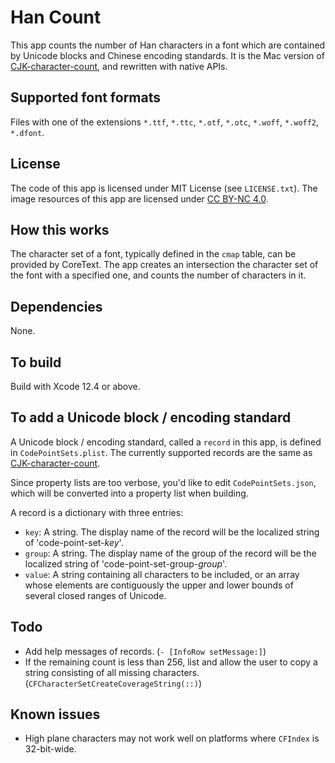 # Han Count

This app counts the number of Han characters in a font which are contained by Unicode blocks and Chinese encoding standards. It is the Mac version of [CJK-character-count](//github.com/NightFurySL2001/CJK-character-count), and rewritten with native APIs.

## Supported font formats

Files with one of the extensions `*.ttf`, `*.ttc`, `*.otf`, `*.otc`, `*.woff`, `*.woff2`, `*.dfont`.

## License

The code of this app is licensed under MIT License (see `LICENSE.txt`). The image resources of this app are licensed under [CC BY-NC 4.0](https://creativecommons.org/licenses/by-nc/4.0/).

## How this works

The character set of a font, typically defined in the `cmap` table, can be provided by CoreText. The app creates an intersection the character set of the font with a specified one, and counts the number of characters in it.

## Dependencies

None.

## To build

Build with Xcode 12.4 or above.

## To add a Unicode block / encoding standard

A Unicode block / encoding standard, called a `record` in this app, is defined in `CodePointSets.plist`. The currently supported records are the same as [CJK-character-count](//github.com/NightFurySL2001/CJK-character-count#currently-supported-encoding-standardstandardization-list-支援的编码标准汉字表).

Since property lists are too verbose, you'd like to edit `CodePointSets.json`, which will be converted into a property list when building.

A record is a dictionary with three entries: 

- `key`: A string. The display name of the record will be the localized string of 'code-point-set-*key*'.
- `group`: A string. The display name of the group of the record will be the localized string of 'code-point-set-group-*group*'.
- `value`: A string containing all characters to be included, or an array whose elements are contiguously the upper and lower bounds of several closed ranges of Unicode.

## Todo

- Add help messages of records. (`- [InfoRow setMessage:]`)
- If the remaining count is less than 256, list and allow the user to copy a string consisting of all missing characters. (`CFCharacterSetCreateCoverageString(::)`)

## Known issues

- High plane characters may not work well on platforms where `CFIndex` is 32-bit-wide.
